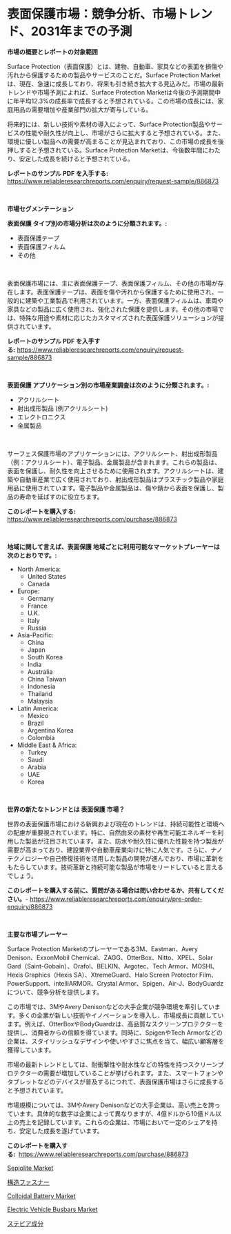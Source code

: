 <p><h1>表面保護市場：競争分析、市場トレンド、2031年までの予測</h1></p><p><strong>市場の概要とレポートの対象範囲</strong></p>
<p><p>Surface Protection（表面保護）とは、建物、自動車、家具などの表面を損傷や汚れから保護するための製品やサービスのことだ。Surface Protection Marketは、現在、急速に成長しており、将来も引き続き拡大する見込みだ。市場の最新トレンドや市場予測によれば、Surface Protection Marketは今後の予測期間中に年平均12.3%の成長率で成長すると予想されている。この市場の成長には、家庭用品の需要増加や産業部門の拡大が寄与している。</p><p>将来的には、新しい技術や素材の導入によって、Surface Protection製品やサービスの性能や耐久性が向上し、市場がさらに拡大すると予想されている。また、環境に優しい製品への需要が高まることが見込まれており、この市場の成長を後押しすると予想されている。Surface Protection Marketは、今後数年間にわたり、安定した成長を続けると予想されている。</p></p>
<p><strong>レポートのサンプル PDF を入手する:</strong> <a href="https://www.reliableresearchreports.com/enquiry/request-sample/886873">https://www.reliableresearchreports.com/enquiry/request-sample/886873</a></p>
<p>&nbsp;</p>
<p><strong>市場セグメンテーション</strong></p>
<p><strong>表面保護 タイプ別の市場分析は次のように分類されます。:</strong></p>
<p><ul><li>表面保護テープ</li><li>表面保護フィルム</li><li>その他</li></ul></p>
<p>&nbsp;</p>
<p><p>表面保護市場には、主に表面保護テープ、表面保護フィルム、その他の市場が存在します。表面保護テープは、表面を傷や汚れから保護するために使用され、一般的に建築や工業製品で利用されています。一方、表面保護フィルムは、車両や家具などの製品に広く使用され、強化された保護を提供します。その他の市場では、特殊な用途や素材に応じたカスタマイズされた表面保護ソリューションが提供されています。</p></p>
<p><strong>レポートのサンプル PDF を入手する:</strong>&nbsp;<a href="https://www.reliableresearchreports.com/enquiry/request-sample/886873">https://www.reliableresearchreports.com/enquiry/request-sample/886873</a></p>
<p>&nbsp;</p>
<p><strong> 表面保護 アプリケーション別の市場産業調査は次のように分類されます。:</strong></p>
<p><ul><li>アクリルシート</li><li>射出成形製品 (例アクリルシート)</li><li>エレクトロニクス</li><li>金属製品</li></ul></p>
<p>&nbsp;</p>
<p><p>サーフェス保護市場のアプリケーションには、アクリルシート、射出成形製品（例：アクリルシート）、電子製品、金属製品が含まれます。これらの製品は、表面を保護し、耐久性を向上させるために使用されます。アクリルシートは、建築や自動車産業で広く使用されており、射出成形製品はプラスチック製品や家庭用品に使用されています。電子製品や金属製品は、傷や錆から表面を保護し、製品の寿命を延ばすのに役立ちます。</p></p>
<p><strong>このレポートを購入する:</strong>&nbsp; <a href="https://www.reliableresearchreports.com/purchase/886873">https://www.reliableresearchreports.com/purchase/886873</a></p>
<p>&nbsp;</p>
<p><strong>地域に関して言えば、表面保護 地域ごとに利用可能なマーケットプレーヤーは次のとおりです。:</strong></p>
<p><ul>
    <li>
        North America:
        <ul>
            <li>United States</li>
            <li>Canada</li>
        </ul>
    </li>
    <li>
        Europe:
        <ul>
            <li>Germany</li>
            <li>France</li>
            <li>U.K.</li>
            <li>Italy</li>
            <li>Russia</li>
        </ul>
    </li>
    <li>
        Asia-Pacific:
        <ul>
            <li>China</li>
            <li>Japan</li>
            <li>South Korea</li>
            <li>India</li>
            <li>Australia</li>
            <li>China Taiwan</li>
            <li>Indonesia</li>
            <li>Thailand</li>
            <li>Malaysia</li>
        </ul>
    </li>
    <li>
        Latin America:
        <ul>
            <li>Mexico</li>
            <li>Brazil</li>
            <li>Argentina Korea</li>
            <li>Colombia</li>
        </ul>
    </li>
    <li>
        Middle East & Africa:
        <ul>
            <li>Turkey</li>
            <li>Saudi</li>
            <li>Arabia</li>
            <li>UAE</li>
            <li>Korea</li>
        </ul>
    </li>
    </ul></p>
<p>&nbsp;</p>
<p><strong>世界の新たなトレンドとは 表面保護 市場？</strong></p>
<p><p>世界の表面保護市場における新興および現在のトレンドは、持続可能性と環境への配慮が重要視されています。特に、自然由来の素材や再生可能エネルギーを利用した製品が注目されています。また、防水や耐久性に優れた性能を持つ製品が需要が高まっており、建設業界や自動車産業向けに特に人気です。さらに、ナノテクノロジーや自己修復技術を活用した製品の開発が進んでおり、市場に革新をもたらしています。技術革新と持続可能な製品が市場をリードしていると言えるでしょう。</p></p>
<p><strong>このレポートを購入する前に、質問がある場合は問い合わせるか、共有してください。</strong>- <a href="https://www.reliableresearchreports.com/enquiry/pre-order-enquiry/886873">https://www.reliableresearchreports.com/enquiry/pre-order-enquiry/886873</a></p>
<p>&nbsp;</p>
<p><strong>主要な市場プレーヤー</strong></p>
<p><p>Surface Protection Marketのプレーヤーである3M、Eastman、Avery Denison、ExxonMobil Chemical、ZAGG、OtterBox、Nitto、XPEL、Solar Gard（Saint-Gobain）、Orafol、BELKIN、Argotec、Tech Armor、MOSHI、Hexis Graphics（Hexis SA）、XtremeGuard、Halo Screen Protector Film、PowerSupport、intelliARMOR、Crystal Armor、Spigen、Air-J、BodyGuardzについて、競争分析を提供します。</p><p>この市場では、3MやAvery Denisonなどの大手企業が競争環境を牽引しています。多くの企業が新しい技術やイノベーションを導入し、市場成長に貢献しています。例えば、OtterBoxやBodyGuardzは、高品質なスクリーンプロテクターを提供し、消費者からの信頼を得ています。同時に、SpigenやTech Armorなどの企業は、スタイリッシュなデザインや使いやすさに焦点を当て、幅広い顧客層を獲得しています。</p><p>市場の最新トレンドとしては、耐衝撃性や耐水性などの特性を持つスクリーンプロテクターの需要が増加していることが挙げられます。また、スマートフォンやタブレットなどのデバイスが普及するにつれて、表面保護市場はさらに成長すると予想されています。</p><p>市場規模については、3MやAvery Denisonなどの大手企業は、高い売上を誇っています。具体的な数字は企業によって異なりますが、4億ドルから10億ドル以上の売上を記録しています。これらの企業は、市場において一定のシェアを持ち、安定した成長を遂げています。</p></p>
<p><strong>このレポートを購入する:</strong>&nbsp;&nbsp;<a href="https://www.reliableresearchreports.com/purchase/886873">https://www.reliableresearchreports.com/purchase/886873</a></p>
<p><p><a href="https://simplistic-meeting-7ee.notion.site/Sepiolite-Market-Size-2024-2031-Global-Industrial-Analysis-Key-Geographical-Regions-Market-Share-7da28440bdb94a56bb30fbb98d6b2112">Sepiolite Market</a></p><p><a href="https://github.com/cbigkbh02719/Market-Research-Report-List-1/blob/main/986717616182.md">構造ファスナー</a></p><p><a href="https://github.com/provorikovar/Market-Research-Report-List-3/blob/main/colloidal-battery-market.md">Colloidal Battery Market</a></p><p><a href="https://issuu.com/reportprime-2/docs/electric-vehicle-busbars-market-size-2030.pptx">Electric Vehicle Busbars Market</a></p><p><a href="https://github.com/ReganWisoky2023/Market-Research-Report-List-1/blob/main/145953016183.md">ステビア成分</a></p></p>